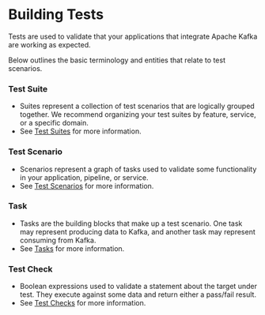 # Building Tests

Tests are used to validate that your applications that integrate Apache Kafka are working as expected.&#x20;

Below outlines the basic terminology and entities that relate to test scenarios.

### Test Suite

- Suites represent a collection of test scenarios that are logically grouped together. We recommend organizing your test suites by feature, service, or a specific domain.
- See [Test Suites](test-suites) for more information.

### Test Scenario

- Scenarios represent a graph of tasks used to validate some functionality in your application, pipeline, or service.
- See [Test Scenarios](test-scenarios) for more information.

### Task

- Tasks are the building blocks that make up a test scenario. One task may represent producing data to Kafka, and another task may represent consuming from Kafka.&#x20;
- See [Tasks](tasks/) for more information.

### Test Check

- Boolean expressions used to validate a statement about the target under test. They execute against some data and return either a pass/fail result.&#x20;
- See [Test Checks](test-checks/) for more information.
